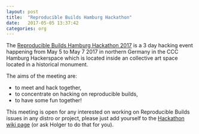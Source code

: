 ```yaml
---
layout: post
title:  "Reproducible Builds Hamburg Hackathon"
date:   2017-05-05 13:37:42
categories: org
---
```


The [Reproducible Builds Hamburg Hackathon 2017](https://wiki.debian.org/ReproducibleBuilds/HamburgHackathon2017) is a 3 day hacking event happening from May 5 to May 7 2017 in northern Germany in the CCC Hamburg Hackerspace which is located inside an collective art space located in a historical monument.

The aims of the meeting are:

 * to meet and hack together,
 * to concentrate on hacking on reproducible builds,
 * to have some fun together! 

This meeting is open for any interested on working on Reproducible Builds issues in any distro or project, please just add yourself to the 
[Hackathon wiki page](https://wiki.debian.org/ReproducibleBuilds/HamburgHackathon2017) (or ask Holger to do that for you).

